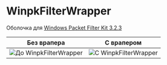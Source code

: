 # WinpkFilterWrapper
Оболочка для [Windows Packet Filter Kit 3.2.3](http://www.ntkernel.com/?Products:Development_Toolkits:Windows_Packet_Filter_Kit)

Без врапера | С врапером
----|----
![До WinpkFilterWrapper](http://www.ntkernel.com/images/ndis_arch.jpg) | ![C WinpkFilterWrapper](http://i.gyazo.com/c2f5501e477e1f049e3519f5afeb7d66.jpg)
